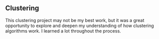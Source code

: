 ## Clustering

This clustering project may not be my best work, but it was a great opportunity to explore and deepen my understanding of how clustering algorithms work. I learned a lot throughout the process.
